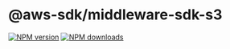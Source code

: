 # @aws-sdk/middleware-sdk-s3

[![NPM version](https://img.shields.io/npm/v/@aws-sdk/middleware-sdk-s3/rc.svg)](https://www.npmjs.com/package/@aws-sdk/middleware-sdk-s3)
[![NPM downloads](https://img.shields.io/npm/dm/@aws-sdk/middleware-sdk-s3.svg)](https://www.npmjs.com/package/@aws-sdk/middleware-sdk-s3)
